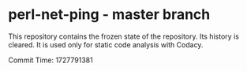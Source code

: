 # perl-net-ping - master branch

This repository contains the frozen state of the repository.
Its history is cleared. It is used only for static code
analysis with Codacy.

Commit Time: 1727791381